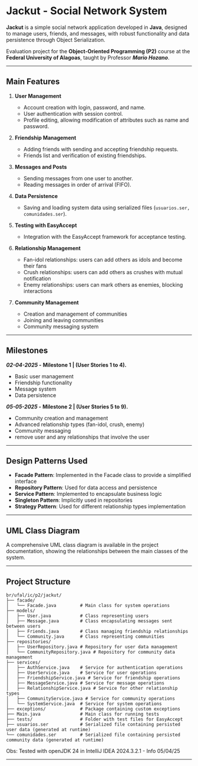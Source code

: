 # Jackut - Social Network System

**Jackut** is a simple social network application developed in **Java**, designed to manage users, friends, and messages, with robust functionality and data persistence through Object Serialization.

Evaluation project for the **Object-Oriented Programming (P2)** course at the **Federal University of Alagoas**, taught by Professor ***Mario Hozano***.

---

## Main Features

1. **User Management**
    - Account creation with login, password, and name.
    - User authentication with session control.
    - Profile editing, allowing modification of attributes such as name and password.

2. **Friendship Management**
    - Adding friends with sending and accepting friendship requests.
    - Friends list and verification of existing friendships.

3. **Messages and Posts**
    - Sending messages from one user to another.
    - Reading messages in order of arrival (FIFO).

4. **Data Persistence**
    - Saving and loading system data using serialized files (`usuarios.ser, comunidades.ser`).

5. **Testing with EasyAccept**
    - Integration with the EasyAccept framework for acceptance testing.

6. **Relationship Management**
    - Fan-idol relationships: users can add others as idols and become their fans
    - Crush relationships: users can add others as crushes with mutual notification
    - Enemy relationships: users can mark others as enemies, blocking interactions

7. **Community Management**
    - Creation and management of communities
    - Joining and leaving communities
    - Community messaging system

---
## Milestones

***02-04-2025 -*** **Milestone 1 | (User Stories 1 to 4).**
- Basic user management
- Friendship functionality
- Message system
- Data persistence

***05-05-2025 -*** **Milestone 2 | (User Stories 5 to 9).**
- Community creation and management
- Advanced relationship types (fan-idol, crush, enemy)
- Community messaging
- remove user and any relationships that involve the user

---


## Design Patterns Used

- **Facade Pattern**: Implemented in the Facade class to provide a simplified interface
- **Repository Pattern**: Used for data access and persistence
- **Service Pattern**: Implemented to encapsulate business logic
- **Singleton Pattern**: Implicitly used in repositories
- **Strategy Pattern**: Used for different relationship types implementation

---

## UML Class Diagram

A comprehensive UML class diagram is available in the project documentation, showing the relationships between the main classes of the system.

---

## Project Structure

```plaintext
br/ufal/ic/p2/jackut/
├── facade/
│   └── Facade.java         # Main class for system operations
├── models/
│   ├── User.java           # Class representing users
│   ├── Message.java        # Class encapsulating messages sent between users
│   ├── Friends.java        # Class managing friendship relationships
│   └── Community.java      # Class representing communities
├── repositories/
│   ├── UserRepository.java # Repository for user data management
│   └── CommunityRepository.java # Repository for community data management
├── services/
│   ├── AuthService.java    # Service for authentication operations
│   ├── UserService.java    # Service for user operations
│   ├── FriendshipService.java # Service for friendship operations
│   ├── MessageService.java # Service for message operations
│   ├── RelationshipService.java # Service for other relationship types
│   ├── CommunityService.java # Service for community operations
│   └── SystemService.java  # Service for system operations
├── exceptions/             # Package containing custom exceptions
├── Main.java               # Main class for running tests
├── tests/                  # Folder with test files for EasyAccept
├── usuarios.ser            # Serialized file containing persisted user data (generated at runtime)
└── comunidades.ser         # Serialized file containing persisted community data (generated at runtime)
```
Obs: Tested with openJDK 24 in IntelliJ IDEA 2024.3.2.1 - Info 05/04/25


---
